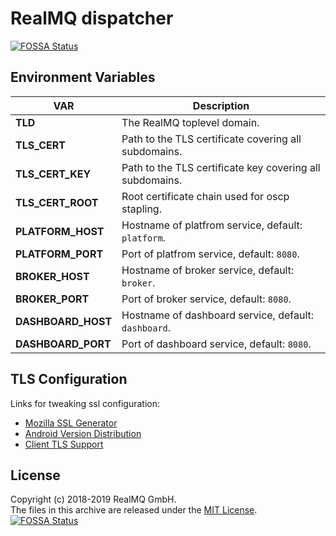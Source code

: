 # RealMQ dispatcher
[![FOSSA Status](https://app.fossa.io/api/projects/git%2Bgithub.com%2Frealmq%2Frealmq-dispatcher.svg?type=shield)](https://app.fossa.io/projects/git%2Bgithub.com%2Frealmq%2Frealmq-dispatcher?ref=badge_shield)


## Environment Variables

| VAR   |  Description |
|-------|--------------| 
| **TLD** | The RealMQ toplevel domain. |
| **TLS_CERT** | Path to the TLS certificate covering all subdomains. |
| **TLS_CERT_KEY** | Path to the TLS certificate key covering all subdomains. |
| **TLS_CERT_ROOT** | Root certificate chain used for oscp stapling. |
| **PLATFORM_HOST** | Hostname of platfrom service, default: `platform`. |
| **PLATFORM_PORT** | Port of platfrom service, default: `8080`. |
| **BROKER_HOST** | Hostname of broker service, default: `broker`. |
| **BROKER_PORT** | Port of broker service, default: `8080`. |
| **DASHBOARD_HOST** | Hostname of dashboard service, default: `dashboard`. |
| **DASHBOARD_PORT** | Port of dashboard service, default: `8080`. |

## TLS Configuration
Links for tweaking ssl configuration:
- [Mozilla SSL Generator](https://mozilla.github.io/server-side-tls/ssl-config-generator/)
- [Android Version Distribution](https://developer.android.com/about/dashboards/index.html)
- [Client TLS Support](https://www.ssllabs.com/ssltest/clients.html)

## License
Copyright (c) 2018-2019 RealMQ GmbH.<br />
The files in this archive are released under the [MIT License](LICENSE).
<br />
[![FOSSA Status](https://app.fossa.io/api/projects/git%2Bgithub.com%2Frealmq%2Frealmq-dispatcher.svg?type=large)](https://app.fossa.io/projects/git%2Bgithub.com%2Frealmq%2Frealmq-dispatcher?ref=badge_large)
